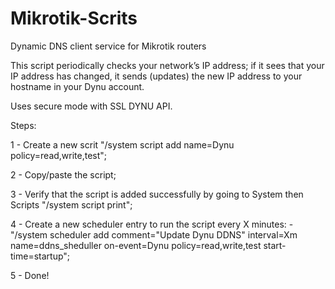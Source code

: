 # Mikrotik-Scrits

Dynamic DNS client service for Mikrotik routers

This script periodically checks your network’s IP address; if it sees that your IP address has changed, it sends (updates) the new IP address to your hostname in your Dynu account.

Uses secure mode with SSL DYNU API.

Steps: 

1 - Create a new scrit  "/system script add name=Dynu policy=read,write,test"; 

2 - Copy/paste the script;

3 - Verify that the script is added successfully by going to System then Scripts "/system script print";

4 - Create a new scheduler entry to run the script every X minutes: 
    - "/system scheduler add comment="Update Dynu DDNS" interval=Xm name=ddns_sheduller on-event=Dynu policy=read,write,test start-time=startup";

5 - Done!
